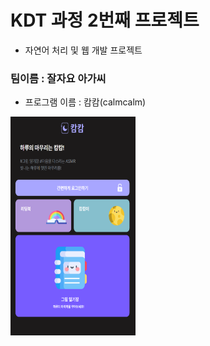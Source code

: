 # KDT 과정 2번째 프로젝트 
* 자연어 처리 및 웹 개발 프로젝트

### 팀이름 : 잘자요 아가씨
* 프로그램 이름 : 캄캄(calmcalm)

<img src="./img/메인페이지.png" width="200px" height="350px">
